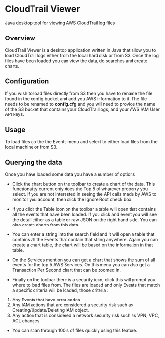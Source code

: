 CloudTrail Viewer
================

Java desktop tool for viewing AWS CloudTrail log files

Overview
--------
CloudTrail Viewer is a desktop application written in Java that allow you to load
CloudTrail logs either from the local hard disk or from S3. Once the log files have
been loaded you can view the data, do searches and create charts.

Configuration
-------------
If you wish to load files directly from S3 then you have to rename the file found
in the config bucket and add you AWS information to it.
The file needs to be renamed to **config.cfg** and you will need to provide the
name of the S3 bucket that contains your CloudTrail logs, and your AWS IAM User
API keys.

Usage
-----
To load files go the the Events menu and select to either load files from the local
machine or from S3.

Querying the data
-----------------
Once you have loaded some data you have a number of options

* Click the chart button on the toolbar to create a chart of the data. This 
functionality current only does the Top 5 of whatever property you select. If you
are not interested in seeing the API calls made by AWS to monitor you account, 
then click the Ignore Root check box.

* If you click the Table icon on the toolbar a table will open that contains all
the events that have been loaded. If you click and event you will see the detail
either as a table or raw JSON on the right hand side. You can also create charts
from this data.

* You can enter a string into the search field and it will open a table that
contains all the Events that contain that string anywhere. Again you can create
a chart table, the chart will be based on the information in that table.

* On the Services mention you can get a chart that shows the sum of all events
for the top 5 AWS Services. On this menu you can also get a Transaction Per
Second chart that can be zoomed in.

* Finally on the toolbar there is a security icon, click this will prompt you where
to load files from. The files are loaded and only Events that match a specific
criteria will be loaded, those criteria : 
1. Any Events that have error codes
2. Any IAM actions that are considered a security risk such as Creating/Update/Deleting IAM object.
3. Any action that is considered a network security risk such as VPN, VPC, ACL changes.
* You can scan through 100's of files quickly using this feature.